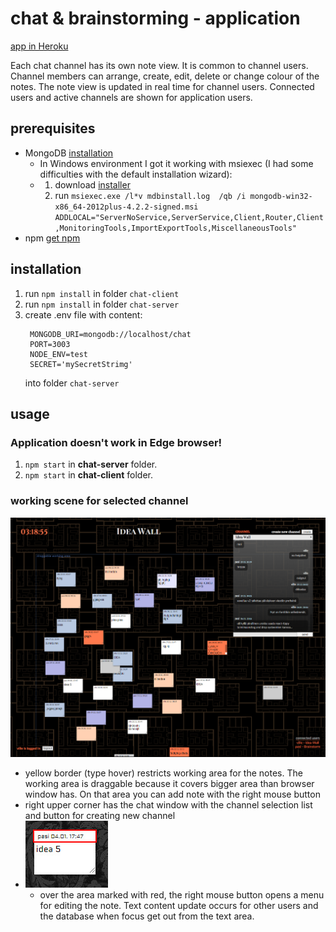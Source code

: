# chat & brainstorming - application

[app in Heroku](https://dry-dusk-03720.herokuapp.com/)

Each chat channel has its own note view. It is common to channel users. Channel members can arrange, create, edit, delete or change colour of the notes. The note view is updated in real time for channel users. Connected users and active channels are shown for application users.

## prerequisites

* MongoDB [installation](https://docs.mongodb.com/manual/installation/)
  * In Windows environment I got it working with msiexec (I had some difficulties with the default installation wizard):
  * 1. download [installer](https://fastdl.mongodb.org/win32/mongodb-win32-x86_64-2012plus-4.2.2-signed.msi)
    1. run `msiexec.exe /l*v mdbinstall.log  /qb /i mongodb-win32-x86_64-2012plus-4.2.2-signed.msi ADDLOCAL="ServerNoService,ServerService,Client,Router,Client,MonitoringTools,ImportExportTools,MiscellaneousTools"`
* npm [get npm](https://www.npmjs.com/get-npm)

## installation

1. run `npm install` in folder `chat-client`
1. run `npm install` in folder `chat-server`
1. create .env file with content:
   ```
    MONGODB_URI=mongodb://localhost/chat
    PORT=3003
    NODE_ENV=test
    SECRET='mySecretStrimg'
   ```
    into folder `chat-server`

## usage

### Application doesn't work in Edge browser!

1. `npm start` in **chat-server** folder.
1. `npm start` in **chat-client** folder.

### working scene for selected channel

![Image of note view](https://github.com/altrangaj/Chat-Brainstorm/blob/master/images/UI.png)

* yellow border (type hover) restricts working area for the notes. The working area is draggable because it covers bigger area than browser window has. On that area you can add note with the right mouse button
* right upper corner has the chat window with the channel selection list and button for creating new channel
* ![Image of UI](https://github.com/altrangaj/Chat-Brainstorm/blob/master/images/note.jpg)
  * over the area marked with red, the right mouse button opens a menu for editing the note. Text content update occurs for other users and the database when focus get out from the text area.
